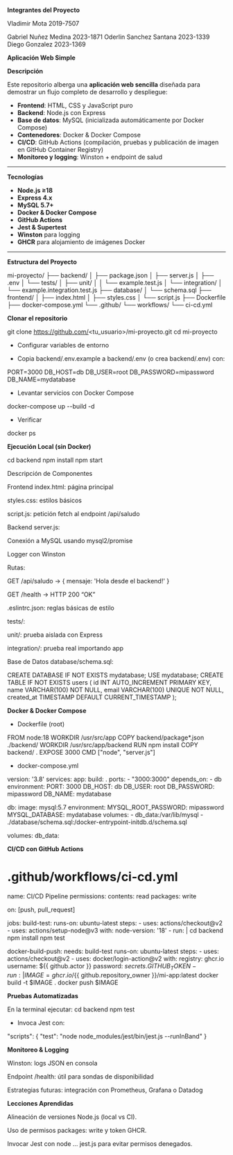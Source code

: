 **Integrantes del Proyecto**

Vladimir Mota 2019-7507

Gabriel Nuñez Medina 2023-1871
Oderlin Sanchez Santana 2023-1339
Diego Gonzalez 2023-1369

**Aplicación Web Simple**

**Descripción**

Este repositorio alberga una **aplicación web sencilla** diseñada para demostrar un flujo completo de desarrollo y despliegue:

- **Frontend**: HTML, CSS y JavaScript puro  
- **Backend**: Node.js con Express  
- **Base de datos**: MySQL (inicializada automáticamente por Docker Compose)  
- **Contenedores**: Docker & Docker Compose  
- **CI/CD**: GitHub Actions (compilación, pruebas y publicación de imagen en GitHub Container Registry)  
- **Monitoreo y logging**: Winston + endpoint de salud

---

**Tecnologías**

- **Node.js ≥18**  
- **Express 4.x**  
- **MySQL 5.7+**  
- **Docker & Docker Compose**  
- **GitHub Actions**  
- **Jest & Supertest**  
- **Winston** para logging  
- **GHCR** para alojamiento de imágenes Docker

---

**Estructura del Proyecto**

mi-proyecto/
├── backend/
│   ├── package.json
│   ├── server.js
│   ├── .env
│   └── tests/
│       ├── unit/
│       │   └── example.test.js
│       └── integration/
│           └── example.integration.test.js
├── database/
│   └── schema.sql
├── frontend/
│   ├── index.html
│   ├── styles.css
│   └── script.js
├── Dockerfile
├── docker-compose.yml
└── .github/
    └── workflows/
        └── ci-cd.yml

**Clonar el repositorio**

   git clone https://github.com/<tu_usuario>/mi-proyecto.git
   cd mi-proyecto

- Configurar variables de entorno

- Copia backend/.env.example a backend/.env (o crea backend/.env) con:

PORT=3000
DB_HOST=db
DB_USER=root
DB_PASSWORD=mipassword
DB_NAME=mydatabase

- Levantar servicios con Docker Compose

docker-compose up --build -d

- Verificar

docker ps

**Ejecución Local (sin Docker)**

cd backend
npm install
npm start

Descripción de Componentes

Frontend
index.html: página principal

styles.css: estilos básicos

script.js: petición fetch al endpoint /api/saludo

Backend
server.js:

Conexión a MySQL usando mysql2/promise

Logger con Winston

Rutas:

GET /api/saludo → { mensaje: 'Hola desde el backend!' }

GET /health → HTTP 200 “OK”

.eslintrc.json: reglas básicas de estilo

tests/:

unit/: prueba aislada con Express

integration/: prueba real importando app

Base de Datos
database/schema.sql:

CREATE DATABASE IF NOT EXISTS mydatabase;
USE mydatabase;
CREATE TABLE IF NOT EXISTS users (
  id INT AUTO_INCREMENT PRIMARY KEY,
  name VARCHAR(100) NOT NULL,
  email VARCHAR(100) UNIQUE NOT NULL,
  created_at TIMESTAMP DEFAULT CURRENT_TIMESTAMP
);

**Docker & Docker Compose**

- Dockerfile (root)

FROM node:18
WORKDIR /usr/src/app
COPY backend/package*.json ./backend/
WORKDIR /usr/src/app/backend
RUN npm install
COPY backend/ .
EXPOSE 3000
CMD ["node", "server.js"]

- docker-compose.yml

version: '3.8'
services:
  app:
    build: .
    ports:
      - "3000:3000"
    depends_on:
      - db
    environment:
      PORT: 3000
      DB_HOST: db
      DB_USER: root
      DB_PASSWORD: mipassword
      DB_NAME: mydatabase

  db:
    image: mysql:5.7
    environment:
      MYSQL_ROOT_PASSWORD: mipassword
      MYSQL_DATABASE: mydatabase
    volumes:
      - db_data:/var/lib/mysql
      - ./database/schema.sql:/docker-entrypoint-initdb.d/schema.sql

volumes:
  db_data:

**CI/CD con GitHub Actions**

# .github/workflows/ci-cd.yml
name: CI/CD Pipeline
permissions:
  contents: read
  packages: write

on: [push, pull_request]

jobs:
  build-test:
    runs-on: ubuntu-latest
    steps:
      - uses: actions/checkout@v2
      - uses: actions/setup-node@v3
        with: node-version: '18'
      - run: |
          cd backend
          npm install
          npm test

  docker-build-push:
    needs: build-test
    runs-on: ubuntu-latest
    steps:
      - uses: actions/checkout@v2
      - uses: docker/login-action@v2
        with:
          registry: ghcr.io
          username: ${{ github.actor }}
          password: ${{ secrets.GITHUB_TOKEN }}
      - run: |
          IMAGE=ghcr.io/${{ github.repository_owner }}/mi-app:latest
          docker build -t $IMAGE .
          docker push $IMAGE

**Pruebas Automatizadas**

En la terminal ejecutar:
cd backend
npm test

- Invoca Jest con:

"scripts": {
  "test": "node node_modules/jest/bin/jest.js --runInBand"
}

**Monitoreo & Logging**

Winston: logs JSON en consola

Endpoint /health: útil para sondas de disponibilidad

Estrategias futuras: integración con Prometheus, Grafana o Datadog

**Lecciones Aprendidas**

Alineación de versiones Node.js (local vs CI).

Uso de permisos packages: write y token GHCR.

Invocar Jest con node ... jest.js para evitar permisos denegados.





